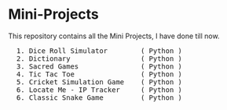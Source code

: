 # Mini-Projects
This repository contains all the Mini Projects, I have done till now.

  <pre>
  1. Dice Roll Simulator        ( Python )
  2. Dictionary                 ( Python )
  3. Sacred Games               ( Python )
  4. Tic Tac Toe                ( Python )
  5. Cricket Simulation Game    ( Python )
  6. Locate Me - IP Tracker     ( Python )
  6. Classic Snake Game         ( Python )
  </pre>
  

